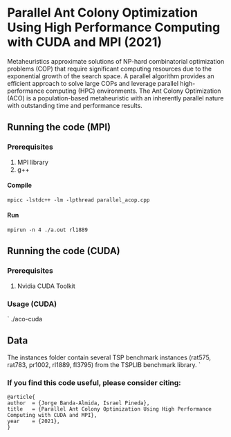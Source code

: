 # Parallel Ant Colony Optimization Using High Performance Computing with CUDA and MPI (2021)

Metaheuristics approximate solutions of NP-hard combinatorial optimization problems (COP) that require significant computing resources due to the exponential growth of the search space. A parallel algorithm provides an efficient approach to solve large COPs and leverage parallel high-performance computing (HPC) environments. The Ant Colony Optimization (ACO) is a population-based metaheuristic with an inherently parallel nature with outstanding time and performance results. 

## Running the code (MPI)
### Prerequisites 
1. MPI library
2. g++

#### Compile
`
mpicc -lstdc++ -lm -lpthread parallel_acop.cpp
`
#### Run
`
mpirun -n 4 ./a.out rl1889
`
## Running the code (CUDA)
### Prerequisites 
1. Nvidia CUDA Toolkit
### Usage (CUDA)
`
./aco-cuda


## Data
The instances folder contain several TSP benchmark instances (rat575, rat783, pr1002, rl1889, fl3795) from the TSPLIB benchmark library.
`

### If you find this code useful, please consider citing:

  ```
  @article{ 
  author  = {Jorge Banda-Almida, Israel Pineda},
  title   = {Parallel Ant Colony Optimization Using High Performance Computing with CUDA and MPI},
  year    = {2021},
  }

